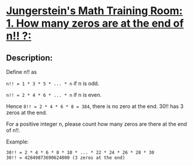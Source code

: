 # [Jungerstein's Math Training Room: 1. How many zeros are at the end of n!! ?:](https://www.codewars.com/kata/58cbfe2516341cce1e000001)

## Description:

Define n!! as

`n!! = 1 * 3 * 5 * ... * n` if n is odd.

`n!! = 2 * 4 * 6 * ... * n` if n is even.

Hence `8!! = 2 * 4 * 6 * 8 = 384`, there is no zero at the end. 30!! has 3 zeros at the end.

For a positive integer n, please count how many zeros are there at the end of n!!.

Example:

```
30!! = 2 * 4 * 6 * 8 * 10 * ... * 22 * 24 * 26 * 28 * 30
30!! = 42849873690624000 (3 zeros at the end)
```

